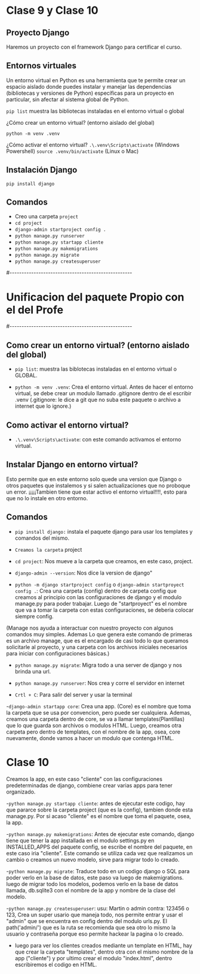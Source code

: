 # Clase 9 y Clase 10

## Proyecto Django

Haremos un proyecto con el framework Django para certificar el curso.

## Entornos virtuales

Un entorno virtual en Python es una herramienta 
que te permite crear un espacio aislado donde puedes instalar 
y manejar las dependencias (bibliotecas y versiones de Python) 
específicas para un proyecto en particular, sin afectar al sistema global de Python.

`pip list` muestra las bibliotecas instaladas en el entorno virtual o global

¿Cómo crear un entorno virtual? (entorno aislado del global)

`python -m venv .venv`

¿Cómo activar el entorno virtual?
`.\.venv\Scripts\activate`  (Windows Powershell)
`source .venv/bin/activate` (Linux o Mac)

## Instalación Django

`pip install django`

## Comandos

- Creo una carpeta `project`
- `cd project`
- `django-admin startproject config .`
- `python manage.py runserver`
- `python manage.py startapp cliente`
- `python manage.py makemigrations`
- `python manage.py migrate`
- `python manage.py createsuperuser`


#---------------------------------------------------

# Unificacion del paquete Propio con el del Profe 

#---------------------------------------------------

## Como crear un entorno virtual? (entorno aislado del global)

- `pip list`: muestra las biblotecas instaladas en el entorno virtual o GLOBAL.

- `python -m venv .venv`: Crea el entorno virtual. Antes de hacer el entorno virtual, se debe crear un modulo llamado .gitignore dentro de el escribir .venv (.gitignore: le dice a git que no suba este paquete o archivo a internet que lo ignore.)


## Como activar el entorno virtual?

- `.\.venv\Scripts\activate`: con este comando activamos el entorno virtual.


## Instalar Django en entorno virtual? 

Esto permite que en este entorno solo quede una version que Django o otros paquetes que instalemos
y si salen actualizaciones que no proboque un error. ¡¡¡¡¡Tambien tiene que estar activo el entorno virtual!!!!, esto para que no lo instale en otro entorno.

## Comandos

- `pip install django:` instala el paquete django para usar los templates y comandos del mismo.

- `Creamos la carpeta` project

- `cd project`: Nos mueve a la carpeta que creamos, en este caso, project.

- `django-admin --version`: Nos dice la version de django"

- `python -m django startproject config` o `django-admin startproyect config .`: Crea una carpeta (config) dentro de carpeta config que creamos al principio con las configuraciones de django y el modulo manage.py para poder trabajar.
Luego de "startproyect" es el nombre que va a tomar la carpeta con estas configuraciones, se deberia colocar siempre config.

(Manage nos ayuda a interactuar con nuestro proyecto con algunos comandos muy simples. Ademas
Lo que genera este comando de primeras es un archivo manage, que es el encargado de casi todo lo que queramos solicitarle al proyecto, 
y una carpeta con los archivos iniciales necesarios para iniciar con configuraciones básicas.)

- `python manage.py migrate`: Migra todo a una server de django y nos brinda una url.

- `python manage.py runserver`: Nos crea y corre el servidor en internet

- `Crtl + C`: Para salir del server y usar la terminal

-`django-admin startapp core`: Crea una app. (Core) es el nombre que toma la carpeta que se usa por convencion, pero puede ser cualquiera.
Ademas, creamos una carpeta dentro de core, se va a llamar templates(Plantillas) que lo que guarda son archivos o modulos HTML.
Luego, creamos otra carpeta pero dentro de templates, con el nombre de la app, osea, core nuevamente, donde vamos a hacer un modulo que contenga HTML.

# Clase 10

Creamos la app, en este caso "cliente" con las configuraciones predeterminadas de django, combiene crear varias apps para tener organizado.

-`python manage.py startapp cliente`: antes de ejecutar este codigo, hay que pararce sobre la carpeta project (que es la config), tambien donde esta manage.py. Por si acaso "cliente" es el nombre que toma el paquete, osea, la app.

-`python manage.py makemigrations`: Antes de ejecutar este comando, django tiene que tener la app installada en el modulo settings.py en INSTALLED_APPS del paquete config, se escribe el nombre del paquete, en este caso iria "cliente".
Este comando se utiliza cada vez que realizamos un cambio o creamos un nuevo modelo, sirve para migrar todo lo creado.

-`python manage.py migrate`: Traduce todo en un codigo django o SQL para poder verlo en la base de datos, este paso va luego de makemigrations.
luego de migrar todo los modelos, podemos verlo en la base de datos llamada, db.sqlite3
con el nombre de la app y nombre de la clase del modelo.

-`python manage.py createsuperuser`: usu: Martin o admin contra: 123456 o 123, Crea un super usario que maneja todo, nos permite entrar y usar el "admin" que se encuentra en config dentro del modulo urls.py. El path('admin/') que es la ruta se recomienda que sea otro lo mismo la usuario y contraseña porque eso permite hackear la pagina o lo creado.

- luego para ver los clientes creados mediante un template en HTML, hay que crear la carpeta "templates", dentro otra con el mismo nombre de la app ("cliente") y por ultimo crear el modulo "index.html", dentro escribiremos el codigo en HTML.